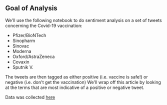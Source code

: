 
## Goal of Analysis
We'll use the following notebook to do sentiment analysis on a set of tweets concerning the Covid-19 vaccination:

* Pfizer/BioNTech
* Sinopharm
* Sinovac
* Moderna
* Oxford/AstraZeneca
* Covaxin
* Sputnik V.


The tweets are then tagged as either positive (i.e. vaccine is safe!) or negative (i.e. don't get the vaccination) We'll wrap off this article by looking at the terms that are most indicative of a positive or negative tweet.

Data was collected [here](https://www.kaggle.com/gpreda/all-covid19-vaccines-tweets?select=vaccination_all_tweets.csv)
